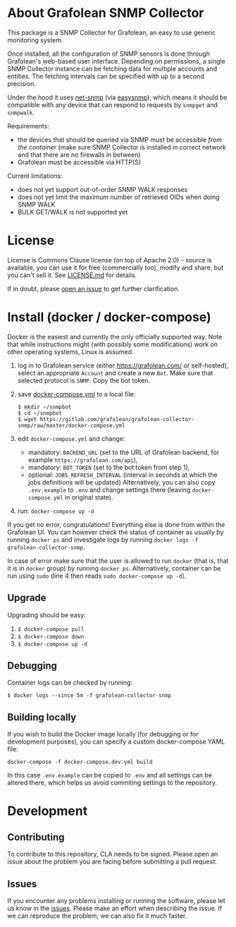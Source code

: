 # About Grafolean SNMP Collector

This package is a SNMP Collector for Grafolean, an easy to use generic monitoring system.

Once installed, all the configuration of SNMP sensors is done through Grafolean's web-based user interface. Depending on permissions,
a single SNMP Collector instance can be fetching data for multiple accounts and entities. The fetching intervals can be specified with
up to a second precision.

Under the hood it uses [net-snmp](http://net-snmp.sourceforge.net/) (via [easysnmp](https://easysnmp.readthedocs.io)), which means
it should be compatible with any device that can respond to requests by `snmpget` and `snmpwalk`.

Requirements:
- the devices that should be queried via SNMP must be accessible *from the container* (make sure SNMP Collector is installed in correct network and that there are no firewalls in between)
- Grafolean must be accessible via HTTP(S)

Current limitations:
- does not yet support out-of-order SNMP WALK responses
- does not yet limit the maximum number of retrieved OIDs when doing SNMP WALK
- BULK GET/WALK is not supported yet

# License

License is Commons Clause license (on top of Apache 2.0) - source is available, you can use it for free (commercially too), modify and
share, but you can't sell it. See [LICENSE.md](https://gitlab.com/grafolean/grafolean-collector-snmp/blob/master/LICENSE.md) for details.

If in doubt, please [open an issue](https://gitlab.com/grafolean/grafolean-collector-snmp/issues) to get further clarification.

# Install (docker / docker-compose)

Docker is the easiest and currently the only officially supported way. Note that while instructions might (with possibly some modifications) work on other operating systems, Linux is assumed.

1) log in to Grafolean service (either https://grafolean.com/ or self-hosted), select an appropriate `Account` and create a new `Bot`. Make sure that selected protocol is `SNMP`. Copy the bot token.

2) save [docker-compose.yml](https://gitlab.com/grafolean/grafolean-collector-snmp/raw/master/docker-compose.yml) to a local file:
    ```
    $ mkdir ~/snmpbot
    $ cd ~/snmpbot
    $ wget https://gitlab.com/grafolean/grafolean-collector-snmp/raw/master/docker-compose.yml
    ```

3) edit `docker-compose.yml` and change:
    - mandatory: `BACKEND_URL` (set to the URL of Grafolean backend, for example `https://grafolean.com/api`),
    - mandatory: `BOT_TOKEN` (set to the bot token from step 1),
    - optional: `JOBS_REFRESH_INTERVAL` (interval in seconds at which the jobs definitions will be updated)
   Alternatively, you can also copy `.env.example` to `.env` and change settings there (leaving `docker-compose.yml` in original state).

4) run: `docker-compose up -d`

If you get no error, congratulations! Everything else is done from within the Grafolean UI. You can however check the status of container as usually by running `docker ps` and investigate logs by running `docker logs -f grafolean-collector-snmp`.

In case of error make sure that the user is allowed to run `docker` (that is, that it is in `docker` group) by running `docker ps`. Alternatively, container can be run using `sudo` (line 4 then reads `sudo docker-compose up -d`).

## Upgrade

Upgrading should be easy:

1) `$ docker-compose pull`
2) `$ docker-compose down`
3) `$ docker-compose up -d`

## Debugging

Container logs can be checked by running:
```
$ docker logs --since 5m -f grafolean-collector-snmp
```

## Building locally

If you wish to build the Docker image locally (for debugging or for development purposes), you can specify a custom docker-compose YAML file:
```
docker-compose -f docker-compose.dev.yml build
```

In this case `.env.example` can be copied to `.env` and all settings can be altered there, which helps us avoid commiting settings to the repository.

# Development

## Contributing

To contribute to this repository, CLA needs to be signed. Please open an issue about the problem you are facing before submitting a pull request.

## Issues

If you encounter any problems installing or running the software, please let us know in the [issues](https://gitlab.com/grafolean/grafolean-collector-snmp/issues). Please make an effort when describing the issue. If we can reproduce the problem, we can also fix it much faster.
